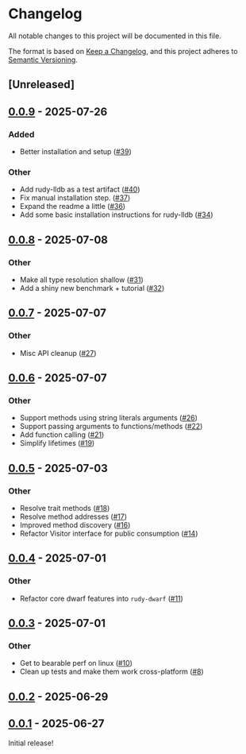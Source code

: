 # Changelog

All notable changes to this project will be documented in this file.

The format is based on [Keep a Changelog](https://keepachangelog.com/en/1.0.0/),
and this project adheres to [Semantic Versioning](https://semver.org/spec/v2.0.0.html).

## [Unreleased]

## [0.0.9](https://github.com/samscott89/rudy/compare/rudy-db-v0.0.8...rudy-db-v0.0.9) - 2025-07-26

### Added

- Better installation and setup ([#39](https://github.com/samscott89/rudy/pull/39))

### Other

- Add rudy-lldb as a test artifact ([#40](https://github.com/samscott89/rudy/pull/40))
- Fix manual installation step. ([#37](https://github.com/samscott89/rudy/pull/37))
- Expand the readme a little ([#36](https://github.com/samscott89/rudy/pull/36))
- Add some basic installation instructions for rudy-lldb ([#34](https://github.com/samscott89/rudy/pull/34))

## [0.0.8](https://github.com/samscott89/rudy/compare/rudy-db-v0.0.7...rudy-db-v0.0.8) - 2025-07-08

### Other

- Make all type resolution shallow ([#31](https://github.com/samscott89/rudy/pull/31))
- Add a shiny new benchmark + tutorial ([#32](https://github.com/samscott89/rudy/pull/32))

## [0.0.7](https://github.com/samscott89/rudy/compare/rudy-db-v0.0.6...rudy-db-v0.0.7) - 2025-07-07

### Other

- Misc API cleanup ([#27](https://github.com/samscott89/rudy/pull/27))

## [0.0.6](https://github.com/samscott89/rudy/compare/rudy-db-v0.0.5...rudy-db-v0.0.6) - 2025-07-07

### Other

- Support methods using string literals arguments ([#26](https://github.com/samscott89/rudy/pull/26))
- Support passing arguments to functions/methods ([#22](https://github.com/samscott89/rudy/pull/22))
- Add function calling ([#21](https://github.com/samscott89/rudy/pull/21))
- Simplify lifetimes ([#19](https://github.com/samscott89/rudy/pull/19))

## [0.0.5](https://github.com/samscott89/rudy/compare/rudy-db-v0.0.4...rudy-db-v0.0.5) - 2025-07-03

### Other

- Resolve trait methods ([#18](https://github.com/samscott89/rudy/pull/18))
- Resolve method addresses ([#17](https://github.com/samscott89/rudy/pull/17))
- Improved method discovery ([#16](https://github.com/samscott89/rudy/pull/16))
- Refactor Visitor interface for public consumption ([#14](https://github.com/samscott89/rudy/pull/14))

## [0.0.4](https://github.com/samscott89/rudy/compare/rudy-db-v0.0.3...rudy-db-v0.0.4) - 2025-07-01

### Other

- Refactor core dwarf features into `rudy-dwarf` ([#11](https://github.com/samscott89/rudy/pull/11))

## [0.0.3](https://github.com/samscott89/rudy/compare/rudy-db-v0.0.2...rudy-db-v0.0.3) - 2025-07-01

### Other

- Get to bearable perf on linux ([#10](https://github.com/samscott89/rudy/pull/10))
- Clean up tests and make them work cross-platform ([#8](https://github.com/samscott89/rudy/pull/8))

## [0.0.2](https://github.com/samscott89/rudy/compare/rudy-db-v0.0.1...rudy-db-v0.0.2) - 2025-06-29

## [0.0.1](https://github.com/samscott89/rudy/releases/tag/rudy-db-v0.0.1) - 2025-06-27

Initial release!
